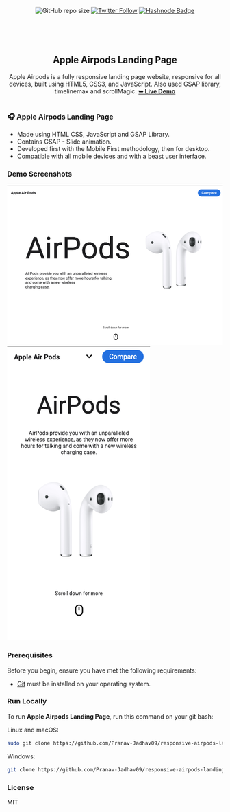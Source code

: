 <div align="center">

![GitHub repo size](https://img.shields.io/github/repo-size/Pranav-Jadhav09/responsive-airpods-landing-page)
[![Twitter Follow](https://img.shields.io/twitter/follow/Pranav_Jadhav09?style=social)](https://twitter.com/Pranav_Jadhav09)
[![Hashnode Badge](https://img.shields.io/badge/Read_What_I_learn-2962FF?style=social&logo=hashnode&logoColor=blue)](https://thejrpranav09.hashnode.dev/master-javascript-scroll-reveal-library-boost-the-user-experience)

<br />
<br />

<img src="" style="width: 100">

<h2 align="center">Apple Airpods Landing Page</h2>
Apple Airpods is a fully responsive landing page website, responsive for all devices, built using HTML5, CSS3, and JavaScript. Also used GSAP library, timelinemax and scrollMagic. 
<a href="https://pranav-jadhav09.github.io/responsive-lamborghini-landing-page/"><strong>➥ Live Demo</strong></a>

</div>

<br />

### 🎧 Apple Airpods Landing Page

- Made using HTML CSS, JavaScript and GSAP Library.
- Contains GSAP - Slide animation.
- Developed first with the Mobile First methodology, then for desktop.
- Compatible with all mobile devices and with a beast user interface.

### Demo Screenshots

![Landing Page Demo Screen](./assets/images/demo1.png "Demo Screen")
<br />
![Landing Page Demo Screen](./assets/images/demo2.png "Demo Screen")

### Prerequisites

Before you begin, ensure you have met the following requirements:

- [Git](https://git-scm.com/downloads "Download Git") must be installed on your operating system.

### Run Locally

To run **Apple Airpods Landing Page**, run this command on your git bash:

Linux and macOS:

```bash
sudo git clone https://github.com/Pranav-Jadhav09/responsive-airpods-landing-page.git
```

Windows:

```bash
git clone https://github.com/Pranav-Jadhav09/responsive-airpods-landing-page.git
```

### License

MIT

